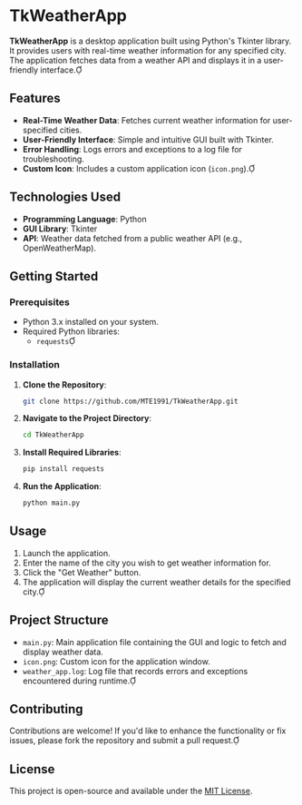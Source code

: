# TkWeatherApp
**TkWeatherApp** is a desktop application built using Python's Tkinter library. It provides users with real-time weather information for any specified city. The application fetches data from a weather API and displays it in a user-friendly interface.

## Features
- **Real-Time Weather Data**: Fetches current weather information for user-specified cities.
- **User-Friendly Interface**: Simple and intuitive GUI built with Tkinter.
- **Error Handling**: Logs errors and exceptions to a log file for troubleshooting.
- **Custom Icon**: Includes a custom application icon (`icon.png`).

## Technologies Used
- **Programming Language**: Python
- **GUI Library**: Tkinter
- **API**: Weather data fetched from a public weather API (e.g., OpenWeatherMap).

## Getting Started

### Prerequisites
- Python 3.x installed on your system.
- Required Python libraries:
  - `requests`

### Installation
1. **Clone the Repository**:
   ```bash
   git clone https://github.com/MTE1991/TkWeatherApp.git
   ```
2. **Navigate to the Project Directory**:
   ```bash
   cd TkWeatherApp
   ```
3. **Install Required Libraries**:
   ```bash
   pip install requests
   ```
4. **Run the Application**:
   ```bash
   python main.py
   ```

## Usage
1. Launch the application.
2. Enter the name of the city you wish to get weather information for.
3. Click the "Get Weather" button.
4. The application will display the current weather details for the specified city.

## Project Structure
- `main.py`: Main application file containing the GUI and logic to fetch and display weather data.
- `icon.png`: Custom icon for the application window.
- `weather_app.log`: Log file that records errors and exceptions encountered during runtime.

## Contributing
Contributions are welcome! If you'd like to enhance the functionality or fix issues, please fork the repository and submit a pull request.

## License
This project is open-source and available under the [MIT License](LICENSE).
